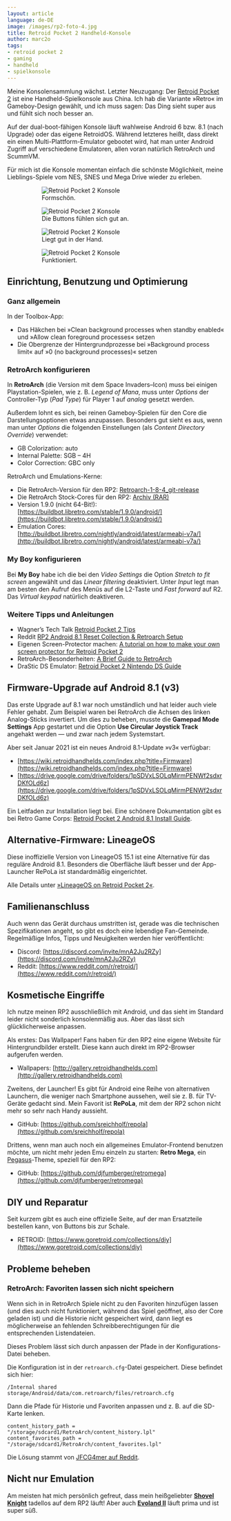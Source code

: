```yaml
---
layout: article
language: de-DE
image: /images/rp2-foto-4.jpg
title: Retroid Pocket 2 Handheld-Konsole
author: marc2o
tags:
- retroid pocket 2
- gaming
- handheld
- spielkonsole
---
```


Meine Konsolensammlung wächst. Letzter Neuzugang: Der [Retroid Pocket 2](https://www.goretroid.com) ist eine Handheld-Spielkonsole aus China. Ich hab die Variante »Retro« im Gameboy-Design gewählt, und ich muss sagen: Das Ding sieht super aus und fühlt sich noch besser an. 

Auf der dual-boot-fähigen Konsole läuft wahlweise Android 6 bzw. 8.1 (nach Upgrade) oder das eigene  RetroidOS. Während letzteres heißt, dass direkt ein einen Multi-Plattform-Emulator gebootet wird, hat man unter Android Zugriff auf verschiedene Emulatoren, allen voran natürlich RetroArch und ScummVM. 

Für mich ist die Konsole momentan einfach die schönste Möglichkeit, meine Lieblings-Spiele vom NES, SNES und Mega Drive wieder zu erleben.

<figure class="gallery">
    <figure><img src="/images/rp2-foto-1.jpg" alt="Retroid Pocket 2 Konsole"><figcaption>Formschön.</figcaption></figure>
    <figure><img src="/images/rp2-foto-2.jpg" alt="Retroid Pocket 2 Konsole"><figcaption>Die Buttons fühlen sich gut an.</figcaption></figure>
    <figure><img src="/images/rp2-foto-3.jpg" alt="Retroid Pocket 2 Konsole"><figcaption>Liegt gut in der Hand. </figcaption></figure>
    <figure><img src="/images/rp2-foto-4.jpg" alt="Retroid Pocket 2 Konsole"><figcaption>Funktioniert.</figcaption></figure>
</figure>


## Einrichtung, Benutzung und Optimierung

### Ganz allgemein

In der Toolbox-App:

- Das Häkchen bei »Clean background processes when standby enabled« und »Allow clean foreground processes« setzen 
- Die Obergrenze der Hintergrundprozesse bei »Background process limit« auf »0 (no background processes)« setzen

### RetroArch konfigurieren

In **RetroArch** (die Version mit dem Space Invaders–Icon) muss bei einigen Playstation-Spielen, wie z. B. *Legend of Mana*, muss unter *Options* der Controller-Typ (*Pad Type*) für Player 1 auf *analog* gesetzt werden.

Außerdem lohnt es sich, bei reinen Gameboy-Spielen für den Core die Darstellungsoptionen etwas anzupassen. Besonders gut sieht es aus, wenn man unter *Options* die folgenden Einstellungen (als *Content Directory Override*) verwendet:

- GB Colorization: auto
- Internal Palette: SGB – 4H
- Color Correction: GBC only

RetroArch und Emulations-Kerne:

- Die RetroArch-Version für den RP2: [Retroarch-1-8-4_git-release](https://www.apkmirror.com/apk/libretro/retroarch/retroarch-1-8-4_git-release/)
- Die RetroArch Stock-Cores für den RP2: [Archiv (RAR)](https://drive.google.com/file/d/1_MPYLoE6cpAGaZgmR99qtVl29Gehf_dv/view)
- Version 1.9.0 (nicht 64-Bit!): [https://buildbot.libretro.com/stable/1.9.0/android/](https://buildbot.libretro.com/stable/1.9.0/android/)
- Emulation Cores: [http://buildbot.libretro.com/nightly/android/latest/armeabi-v7a/](http://buildbot.libretro.com/nightly/android/latest/armeabi-v7a/)

### My Boy konfigurieren

Bei **My Boy** habe ich die bei den *Video Settings* die Option *Stretch to fit screen* angewählt und das *Linear filtering* deaktiviert. Unter *Input* legt man am besten den Aufruf des Menüs auf die L2-Taste und *Fast forward* auf R2. Das *Virtual keypad* natürlich deaktiveren.

### Weitere Tipps und Anleitungen

- Wagner’s Tech Talk [Retroid Pocket 2 Tips](http://wagnerstechtalk.com/retroidp2/)
- Reddit [RP2 Android 8.1 Reset Collection & Retroarch Setup](https://www.reddit.com/r/retroid/comments/jp2s9r/rp2_android_81_reset_collection_retroarch_setup/)
- Eigenen Screen-Protector machen: [A tutorial on how to make your own screen protector for Retroid Pocket 2](https://youtu.be/1f4VvxRQUkA)
- RetroArch-Besonderheiten: [A Brief Guide to RetroArch](https://wiki.retroidhandhelds.com/index.php?title=A_Brief_Guide_to_Retroarch)
- DraStic DS Emulator: [Retroid Pocket 2 Nintendo DS Guide](https://retrogamecorps.com/2020/09/22/guide-nintendo-ds-on-the-retroid-pocket-2/)


## Firmware-Upgrade auf Android 8.1 (v3)

Das erste Upgrade auf 8.1 war noch umständlich und hat leider auch viele Fehler gehabt. Zum Beispiel waren bei RetroArch die Achsen des linken Analog-Sticks invertiert. Um dies zu beheben, musste die **Gamepad Mode Settings** App gestartet und die Option **Use Circular Joystick Track** angehakt werden — und zwar nach jedem Systemstart.

Aber seit Januar 2021 ist ein neues Android 8.1-Update »v3« verfügbar:

- [https://wiki.retroidhandhelds.com/index.php?title=Firmware](https://wiki.retroidhandhelds.com/index.php?title=Firmware)
- [https://drive.google.com/drive/folders/1pSDVxLSOLqMirmPENWf2sdxrDKfOLd6z](https://drive.google.com/drive/folders/1pSDVxLSOLqMirmPENWf2sdxrDKfOLd6z)

Ein Leitfaden zur Installation liegt bei. Eine schönere Dokumentation gibt es bei Retro Game Corps: [Retroid Pocket 2 Android 8.1 Install Guide](https://retrogamecorps.com/2020/12/29/retroid-pocket-2-android-8-1-install-guide/).


## Alternative-Firmware: LineageOS

Diese inoffizielle Version von LineageOS 15.1 ist eine Alternative für das reguläre Android 8.1. Besonders die Oberfläche läuft besser und der App-Launcher RePoLa ist standardmäßig eingerichtet. 

Alle Details unter [»LineageOS on Retroid Pocket 2«](https://retrogamecorps.com/2021/03/21/lineageos-android-8-1-on-retroid-pocket-2/).


## Familienanschluss

Auch wenn das Gerät durchaus umstritten ist, gerade was die technischen Spezifikationen angeht, so gibt es doch eine lebendige Fan-Gemeinde. Regelmäßige Infos, Tipps und Neuigkeiten werden hier veröffentlicht:

- Discord: [https://discord.com/invite/mnA2Ju2RZy](https://discord.com/invite/mnA2Ju2RZy)
- Reddit: [https://www.reddit.com/r/retroid/](https://www.reddit.com/r/retroid/)


## Kosmetische Eingriffe

Ich nutze meinen RP2 ausschließlich mit Android, und das sieht im Standard leider nicht sonderlich konsolenmäßig aus. Aber das lässt sich glücklicherweise anpassen.

Als erstes: Das Wallpaper! Fans haben für den RP2 eine eigene Website für Hintergrundbilder erstellt. Diese kann auch direkt im RP2-Browser aufgerufen werden.

- Wallpapers: [http://gallery.retroidhandhelds.com](http://gallery.retroidhandhelds.com)

Zweitens, der Launcher! Es gibt für Android eine Reihe von alternativen Launchern, die weniger nach Smartphone aussehen, weil sie z. B. für TV-Geräte gedacht sind. Mein Favorit ist **RePoLa**, mit dem der RP2 schon nicht mehr so sehr nach Handy aussieht.

- GitHub: [https://github.com/sreichholf/repola](https://github.com/sreichholf/repola)

Drittens, wenn man auch noch ein allgemeines Emulator-Frontend benutzen möchte, um nicht mehr jeden Emu einzeln zu starten: **Retro Mega**, ein [Pegasus](https://pegasus-frontend.org)-Theme, speziell für den RP2:

- GitHub: [https://github.com/djfumberger/retromega](https://github.com/djfumberger/retromega)


## DIY und Reparatur

Seit kurzem gibt es auch eine offizielle Seite, auf der man Ersatzteile bestellen kann, von Buttons bis zur Schale.

- RETROID: [https://www.goretroid.com/collections/diy](https://www.goretroid.com/collections/diy)


## Probleme beheben

### RetroArch: Favoriten lassen sich nicht speichern

Wenn sich in in RetroArch Spiele nicht zu den Favoriten hinzufügen lassen (und dies auch nicht funktioniert, während das Spiel geöffnet, also der Core geladen ist) und die Historie nicht gespeichert wird, dann liegt es möglicherweise an fehlenden Schreibberechtigungen für die entsprechenden Listendateien.

Dieses Problem lässt sich durch anpassen der Pfade in der Konfigurations-Datei beheben.

Die Konfiguration ist in der `retroarch.cfg`-Datei gespeichert. Diese befindet sich hier:

```
/Internal shared storage/Android/data/com.retroarch/files/retroarch.cfg
```

Dann die Pfade für Historie und Favoriten anpassen und z. B. auf die SD-Karte lenken.

```
content_history_path = "/storage/sdcard1/RetroArch/content_history.lpl"
content_favorites_path = "/storage/sdcard1/RetroArch/content_favorites.lpl"
```

Die Lösung stammt von [JFCG4mer auf Reddit](https://www.reddit.com/r/retroid/comments/kqzu3c/comment/gi7avz2/?utm_source=share&utm_medium=web2x&context=3).


## Nicht nur Emulation

Am meisten hat mich persönlich gefreut, dass mein heißgeliebter [**Shovel Knight**](https://yachtclubgames.com/shovel-knight/) tadellos auf dem RP2 läuft! Aber auch [**Evoland II**](https://evoland.shirogames.com) läuft prima und ist super süß.
